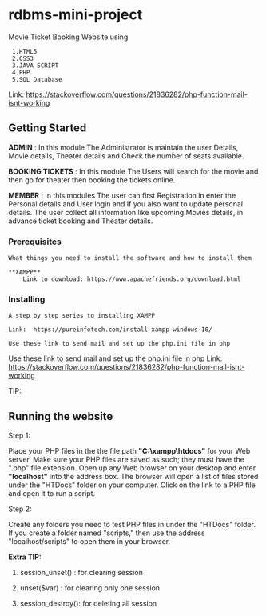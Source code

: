 # rdbms-mini-project
 
Movie Ticket Booking Website using 
 
     1.HTML5
     2.CSS3
     3.JAVA SCRIPT
     4.PHP
     5.SQL Database

Link:
https://stackoverflow.com/questions/21836282/php-function-mail-isnt-working
## Getting Started

**ADMIN** :
In this module The Administrator is maintain the user Details, Movie details,
Theater details and Check the number of seats available.

**BOOKING TICKETS** :
In this module The Users will search for the movie and then go for theater then
booking the tickets online.

**MEMBER** :
In this modules The user can first Registration in enter the Personal details and
User login and If you also want to update personal details. The user collect all information like
upcoming Movies details, in advance ticket booking and Theater details.


### Prerequisites

    What things you need to install the software and how to install them

    **XAMPP** 
        Link to download: https://www.apachefriends.org/download.html

### Installing

    A step by step series to installing XAMPP

    Link:  https://pureinfotech.com/install-xampp-windows-10/

    Use these link to send mail and set up the php.ini file in php
 
Use these link to send mail and set up the php.ini file in php
    Link:  https://stackoverflow.com/questions/21836282/php-function-mail-isnt-working
 
 
TIP:

## Running the website

Step 1:

 Place your PHP files in the the file path **"C:\xampp\htdocs"** for your Web server. Make sure your PHP files are saved as such; they     must have the ".php" file extension.
 Open up any Web browser on your desktop and enter **"localhost"** into the address box. The browser will open a list of files 
 stored  under the "HTDocs" folder on your computer. Click on the link to a PHP file and open it to run a script.

Step 2:

Create any folders you need to test PHP files in under the "HTDocs" folder. If you create a folder named "scripts," then
 use the address "localhost/scripts" to open them in your browser.





**Extra TIP:**
 
 1. session_unset()	 : for clearing session
 
 2. unset($var)		 : for clearing only one session
 
 3. session_destroy(): for deleting all session 

